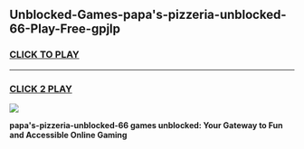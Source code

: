 
## Unblocked-Games-papa's-pizzeria-unblocked-66-Play-Free-gpjlp
<h3>
<a href="https://premium76.site?title=papa's-pizzeria-unblocked-66&ref=24M">CLICK TO PLAY</a></h3>
<hr>

<h3>
<a href="https://premium76.site?title=papa's-pizzeria-unblocked-66&ref=24M">CLICK 2 PLAY</a>
  
</h3>

<a href="https://premium76.site?title=papa's-pizzeria-unblocked-66&ref=24M"><img src="https://clearcache.store/games.png"></a>


**papa's-pizzeria-unblocked-66 games unblocked: Your Gateway to Fun and Accessible Online Gaming**

